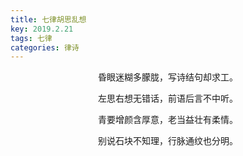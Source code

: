 ```yaml
---
title: 七律胡思乱想
key: 2019.2.21
tags: 七律
categories: 律诗
---
```


<p align="center">昏眼迷糊多朦胧，写诗结句却求工。
</p>
<p align="center">左思右想无错话，前语后言不中听。
</p>
<p align="center">青要增颜含厚意，老当益壮有柔情。
</p>
<p align="center">别说石块不知理，行脉通纹也分明。
</p>
